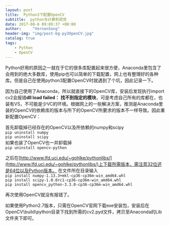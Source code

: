 ```yaml
---
layout: post
title:  Python3下配置OpenCV
subtitle:  python与计算机视觉
date: 2017-08-6 09:09:37 +08:00
author:     "VernonSong"
header-img: "img/post-bg-py3OpenCV.jpg"
catalog: true
tags:
    - Python
    - OpenCV
---
```


Python好用的原因之一就在于它的很多库配置起来很方便，Anaconda里包含了会用到的绝大多数库，使用pip也可以简单的下载配置，网上也有整理好的各种库。但是自己在使用python3配置OpenCV时就遇到了个坑，因此记录一下。

因为自己使用了Anaconda，所以就直接下的OpenCV库，安装后发现执行import cv2会报错**dll load failed： 找不到指定的模块**，可是考虑自己所有的库都在，也装有VS，不可能是少VC的环境。根据网上的一些解决方案，推测是Anaconda里装的OpenCV的依赖库的版本与所下的OpenCV所要求的版本不一样导致。因此重新配置OpenCV：

首先卸载掉已经存在的OpenCV以及所依赖的numpy和scipy
<br>`pip uninstall numpy`
<br>`pip uninstall scipy`
<br>如果也装了OpenCV也一并卸载掉
<br>`pip uninstall opencv-python`

之后在[http://www.lfd.uci.edu/~gohlke/pythonlibs/](http://www.lfd.uci.edu/~gohlke/pythonlibs/)上下载所需版本，需注意32位还是64位以及Python版本。
在文件所在目录输入
<br>`pip install numpy‑1.13.3+mkl‑cp36‑cp36m‑win_amd64.whl`
<br>`pip install scipy‑1.0.0rc1‑cp36‑cp36m‑win_amd64.whl`
<br>`pip install opencv_python‑3.3.0‑cp36‑cp36m‑win_amd64.whl`

再次使用OpenCV就没有报错了。

如果使用Python2.7版本，只需在OpenCV官网下载exe安装包，安装后在OpenCV\build\python目录下找到所需的cv2.pyd文件，拷贝至Anaconda的Lib文件夹下即可。

